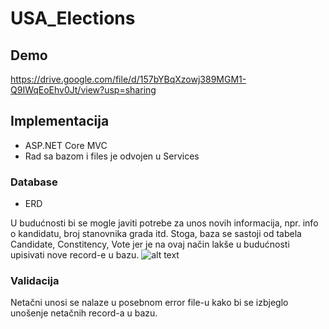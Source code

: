 # USA_Elections

## Demo

https://drive.google.com/file/d/157bYBqXzowj389MGM1-Q9IWqEoEhv0Jt/view?usp=sharing

## Implementacija
 - ASP.NET Core MVC
 - Rad sa bazom i files je odvojen u Services

### Database 

- ERD

U budućnosti bi se mogle javiti potrebe za unos novih informacija, npr. info o kandidatu, broj stanovnika grada itd.
Stoga, baza se sastoji od tabela Candidate, Constitency, Vote jer je na ovaj način lakše u budućnosti upisivati nove record-e u bazu.
![alt text](https://drive.google.com/file/d/15bHqeY7DvINK0Nr9jJ_lp4cPHZqxkLuC/view?usp=sharing)


### Validacija
Netačni unosi se nalaze u posebnom error file-u kako bi se izbjeglo unošenje netačnih record-a u bazu.



